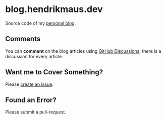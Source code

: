 # blog.hendrikmaus.dev

Source code of my [personal blog](https://blog.hendrikmaus.dev).

## Comments

You can **comment** on the blog articles using [GitHub Discussions](https://github.com/hendrikmaus/blog/discussions/categories/comments); there is a discussion for every article.

## Want me to Cover Something?

Please [create an issue](https://github.com/hendrikmaus/blog/issues/new/choose).

## Found an Error?

Please submit a pull-request.
